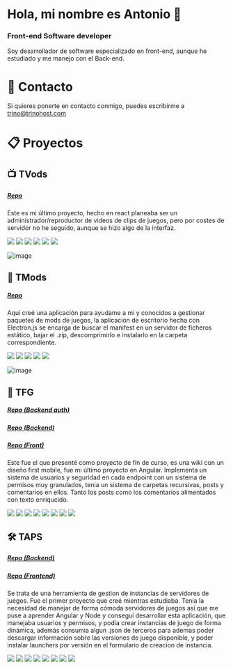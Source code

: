 # Hola, mi nombre es Antonio 👋
### Front-end Software developer

Soy desarrollador de software especializado en front-end, aunque he estudiado y me manejo con el Back-end.

# 📕 Contacto
Si quieres ponerte en contacto conmigo, puedes escribirme a trino@trinohost.com

# 📋 Proyectos

## 📺 TVods
##### [Repo](https://github.com/Trino11/tvods_clips-front)
Este es mi último proyecto, hecho en react planeaba ser un administrador/reproductor de videos de clips de juegos, pero por costes de servidor no he seguido, aunque se hizo algo de la interfaz.

![](https://img.shields.io/badge/HTML5-E34F26?style=for-the-badge&logo=html5&logoColor=white)
![](https://img.shields.io/badge/CSS3-1572B6?style=for-the-badge&logo=css3&logoColor=white)
![](https://img.shields.io/badge/JavaScript-323330?style=for-the-badge&logo=javascript&logoColor=F7DF1E)
![](https://img.shields.io/badge/React-20232A?style=for-the-badge&logo=react&logoColor=61DAFB)
![](https://img.shields.io/badge/Material--UI-0081CB?style=for-the-badge&logo=material-ui&logoColor=white)
![](https://img.shields.io/badge/Tailwind_CSS-38B2AC?style=for-the-badge&logo=tailwind-css&logoColor=white)

![image](https://github.com/user-attachments/assets/95d5bf5d-b5e0-4a26-a2d4-d8bdf5667c44)

## 🔩 TMods
##### [Repo](https://github.com/Trino11/TMods-Downloader)
Aquí creé una aplicación para ayudame a mi y conocidos a gestionar paquetes de mods de juegos, la aplicacion de escritorio hecha con Electron.js se encarga de buscar el manifest en un servidor de ficheros estático, bajar el .zip, descomprimirlo e instalarlo en la carpeta correspondiente.

![](https://img.shields.io/badge/HTML5-E34F26?style=for-the-badge&logo=html5&logoColor=white)
![](https://img.shields.io/badge/CSS3-1572B6?style=for-the-badge&logo=css3&logoColor=white)
![](https://img.shields.io/badge/JavaScript-323330?style=for-the-badge&logo=javascript&logoColor=F7DF1E)
![](https://img.shields.io/badge/React-20232A?style=for-the-badge&logo=react&logoColor=61DAFB)
![](https://img.shields.io/badge/Bootstrap-563D7C?style=for-the-badge&logo=bootstrap&logoColor=white)

![image](https://github.com/user-attachments/assets/d1d6f74c-ea11-4f29-9f4e-cddf94af4818)

## 📄 TFG
##### [Repo (Backend auth)](https://github.com/Trino11/TFG-Backend_Auth-API_REST)
##### [Repo (Backend)](https://github.com/Trino11/TFG-Backend-API_REST)
##### [Repo (Front)](https://github.com/Trino11/TFG-Frontend-WEB)
Este fue el que presenté como proyecto de fin de curso, es una wiki con un diseño first mobile, fue mi último proyecto en Angular. Implementa un sistema de usuarios y seguridad en cada endpoint con un sistema de permisos muy granulados, tenia un sistema de carpetas recursivas, posts y comentarios en ellos. Tanto los posts como los comentarios alimentados con texto enriqucido.

![](https://img.shields.io/badge/HTML5-E34F26?style=for-the-badge&logo=html5&logoColor=white)
![](https://img.shields.io/badge/CSS3-1572B6?style=for-the-badge&logo=css3&logoColor=white)
![](https://img.shields.io/badge/JavaScript-323330?style=for-the-badge&logo=javascript&logoColor=F7DF1E)
![](https://img.shields.io/badge/TypeScript-007ACC?style=for-the-badge&logo=typescript&logoColor=white)
![](https://img.shields.io/badge/Angular-DD0031?style=for-the-badge&logo=angular&logoColor=white)
![](https://img.shields.io/badge/Tailwind_CSS-38B2AC?style=for-the-badge&logo=tailwind-css&logoColor=white)
![](https://img.shields.io/badge/Node.js-43853D?style=for-the-badge&logo=node.js&logoColor=white)
![](https://img.shields.io/badge/Express.js-404D59?style=for-the-badge)

## 🛠️ TAPS
##### [Repo (Backend)](https://github.com/Trino11/taps_backend)
##### [Repo (Frontend)](https://github.com/Trino11/taps_frontend)
Se trata de una herramienta de gestion de instancias de servidores de juegos. Fue el primer proyecto que creé mientras estudiaba. Tenia la necesidad de manejar de forma cómoda servidores de juegos así que me puse a aprender Angular y Node y conseguí desarrollar esta aplicación, que manejaba usuarios y permisos, y podia crear instancias de juego de forma dinámica, además consumia algun .json de terceros para ademas poder descargar información sobre las versiones de juego disponible, y poder instalar launchers por versión en el formulario de creacion de instancia.

![](https://img.shields.io/badge/HTML5-E34F26?style=for-the-badge&logo=html5&logoColor=white)
![](https://img.shields.io/badge/CSS3-1572B6?style=for-the-badge&logo=css3&logoColor=white)
![](https://img.shields.io/badge/JavaScript-323330?style=for-the-badge&logo=javascript&logoColor=F7DF1E)
![](https://img.shields.io/badge/TypeScript-007ACC?style=for-the-badge&logo=typescript&logoColor=white)
![](https://img.shields.io/badge/Angular-DD0031?style=for-the-badge&logo=angular&logoColor=white)
![](https://img.shields.io/badge/Tailwind_CSS-38B2AC?style=for-the-badge&logo=tailwind-css&logoColor=white)
![](https://img.shields.io/badge/Node.js-43853D?style=for-the-badge&logo=node.js&logoColor=white)
![](https://img.shields.io/badge/Express.js-404D59?style=for-the-badge)
